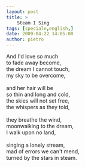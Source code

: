 ```yaml
---
layout: post
title: >
    Steam I Sing
tags: [speciale,english,]
date: 2009-04-22 14:05:00
author: pietro
---
```

And I'd love so much<br/>to fade away become,<br/>the dream I cannot touch,<br/>my sky to be overcome,<br/><br/>and her hair will be<br/>so thin and long and cold,<br/>the skies will not set free,<br/>the whispers as they told,<br/><br/>they breathe the wind,<br/>moonwalking to the dream,<br/>I walk upon no land,<br/><br/>singing a lonely stream,<br/>mad of errors we can't mend,<br/>turned by the stars in steam.
